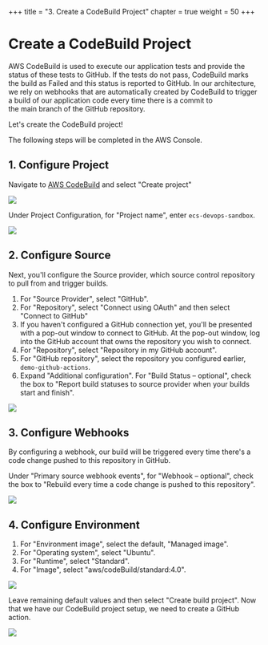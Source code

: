 +++
title = "3. Create a CodeBuild Project"
chapter = true
weight = 50
+++

# Create a CodeBuild Project

AWS CodeBuild is used to execute our application tests and provide the status of these tests to GitHub. If the tests do not pass, CodeBuild marks the build as Failed and this status is reported to GitHub. In our architecture, we rely on webhooks that are automatically created by CodeBuild to trigger a build of our application code every time there is a commit to the main branch of the GitHub repository.

Let's create the CodeBuild project!

The following steps will be completed in the AWS Console.

## 1. Configure Project

Navigate to [AWS CodeBuild](https://console.aws.amazon.com/codesuite/codebuild/start?region=us-east-1) and select "Create project"

![](/images/code-build-create.png)

Under Project Configuration, for "Project name", enter `ecs-devops-sandbox`.

![](/images/code-build-project-config.png)

## 2. Configure Source

Next, you'll configure the Source provider, which source control repository to pull from and trigger builds.

1. For "Source Provider", select "GitHub".
1. For "Repository", select "Connect using OAuth" and then select "Connect to GitHub"
1. If you haven't configured a GitHub connection yet, you'll be presented with a pop-out window to connect to GitHub. At the pop-out window, log into the GitHub account that owns the repository you wish to connect.
1. For "Repository", select "Repository in my GitHub account".
1. For "GitHub repository", select the repository you configured earlier, `demo-github-actions`.
1. Expand "Additional configuration". For "Build Status – optional", check the box to "Report build statuses to source provider when your builds start and finish".

![](/images/code-build-source.png)

## 3. Configure Webhooks

By configuring a webhook, our build will be triggered every time there's a code change pushed to this repository in GitHub.

Under "Primary source webhook events", for "Webhook – optional", check the box to "Rebuild every time a code change is pushed to this repository".

![](/images/code-build-webhook.png)

## 4. Configure Environment

1. For "Environment image", select the default, "Managed image".
1. For "Operating system", select "Ubuntu".
1. For "Runtime", select "Standard".
1. For "Image", select "aws/codeBuild/standard:4.0".

![](/images/code-build-environment.png)

Leave remaining default values and then select "Create build project". Now that we have our CodeBuild project setup, we need to create a GitHub action.

![](/images/code-build-success.png)